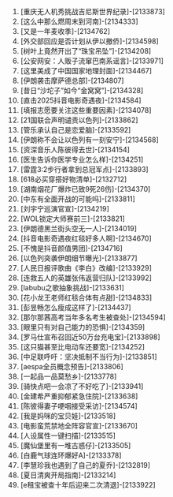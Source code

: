 
1. [重庆无人机秀挑战吉尼斯世界纪录]-[2133873]
1. [这么中那么燃周末到河南]-[2134333]
1. [又是一年麦收季]-[2134762]
1. [外交部回应是否计划从伊以撤侨]-[2134598]
1. [树叶上竟然开出了“珠宝吊坠”]-[2134208]
1. [公安网安：人贩子流窜巴南系谣言]-[2133971]
1. [这里美成了中国国家地理封面]-[2134467]
1. [伊朗袭击摩萨德总部]-[2134807]
1. [昔日“沙坨子”如今“金窝窝”]-[2134328]
1. [直击2025抖音电影奇遇夜]-[2134584]
1. [填报志愿要关注这些重要因素]-[2134078]
1. [21国联合声明谴责以色列]-[2133862]
1. [管乐承认自己是恋爱脑]-[2133592]
1. [伊朗称不会让以色列有一刻安宁]-[2134568]
1. [资深音乐人陈彼得去世]-[2134154]
1. [医生告诉你医学专业怎么样]-[2134251]
1. [雷霆3:2步行者拿到总冠军点]-[2133893]
1. [618必买穿搭好物清单]-[2132712]
1. [湖南烟花厂爆炸已致9死26伤]-[2134370]
1. [中东有全面开战的可能吗]-[2133811]
1. [刘宇宁巡演官宣]-[2134219]
1. [WOL锁定大师赛前三]-[2133821]
1. [伊朗德黑兰街头空无一人]-[2134019]
1. [抖音电影奇遇夜红毯好多人啊]-[2134670]
1. [不愧是抖音颜值男团]-[2134716]
1. [以色列突袭伊朗细节曝光]-[2133877]
1. [人民日报评歌曲《李白》改编]-[2133929]
1. [连救五人的英雄张伟返营归队]-[2133992]
1. [labubu之歌抽象挑战]-[2133631]
1. [花小龙王老师红毯合体有点甜]-[2134833]
1. [彭昱畅怎么瘦成这样了]-[2134437]
1. [那尔那茜高考当年多名考生被查处]-[2134594]
1. [眼里只有对自己能力的恐惧]-[2134359]
1. [罗马仕宣布召回近50万台充电宝]-[2133898]
1. [这只猫甚至比电动车还要宽]-[2134252]
1. [中足联呼吁：坚决抵制不当行为]-[2133851]
1. [aespa全员概念预告]-[2133806]
1. [一起品一品莫愁乡]-[2133778]
1. [骑快点吧一会凉了不好吃了]-[2133941]
1. [金建希严重抑郁紧急住院]-[2133638]
1. [陈彼得妻子哽咽接受采访]-[2134574]
1. [我是妈咪的宝贝娃]-[2133518]
1. [电影蛮荒禁地全阵容官宣]-[2133670]
1. [人设属性一键扫描]-[2133515]
1. [魔仙堡里有一堆古惑仔]-[2133505]
1. [白鹿气球连环爆好A]-[2133378]
1. [李慧珍我也遇到了自己的夏乔]-[2132819]
1. [夏日清爽开局指南]-[2133214]
1. [e租宝被查十年后迎来二次清退]-[2133922]